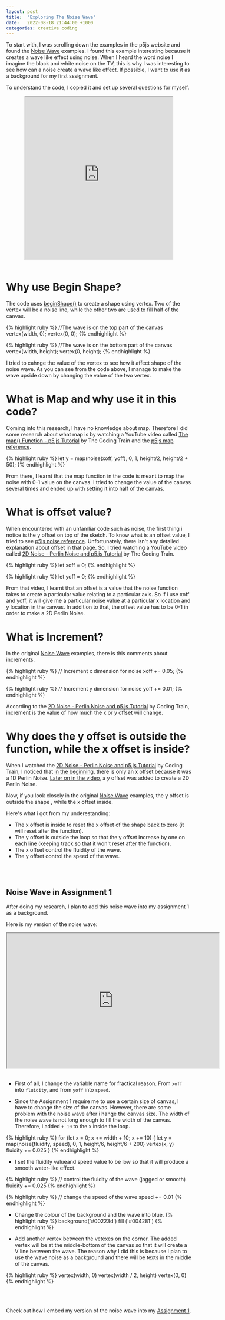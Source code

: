 ```yaml
---
layout: post
title:  "Exploring The Noise Wave"
date:   2022-08-18 21:44:00 +1000
categories: creative coding
---
```


To start with, I was scrolling down the examples in the p5js website and found the [Noise Wave][noise-wave] examples. I found this example interesting because it creates a wave like effect using noise. When I heard the word noise I imagine the black and white noise on the TV, this is why I was interesting to see how can a noise create a wave like effect. If possible, I want to use it as a background for my first sssignment.

To understand the code, I copied it and set up several questions for myself.

<div align ="center">
  <iframe width="400" height="442" src="https://editor.p5js.org/reilivia/full/Ullt443Y1"></iframe>
</div>
<br>

# Why use Begin Shape?
The code uses [beginShape()][begin-shape] to create a shape using vertex. Two of the vertex will be a noise line, while the other two are used to fill half of the canvas.

{% highlight ruby %}
//The wave is on the top part of the canvas
  vertex(width, 0);
  vertex(0, 0);
{% endhighlight %}

{% highlight ruby %}
//The wave is on the bottom part of the canvas
  vertex(width, height);
  vertex(0, height);
{% endhighlight %}

I tried to cahnge the value of the vertex to see how it affect shape of the noise wave. As you can see from the code above, I manage to make the wave upside down by changing the value of the two vertex.

# What is Map and why use it in this code?
Coming into this research, I have no knowledge about map. Therefore I did some research about what map is by watching a YouTube video called [The map() Function - p5.js Tutorial][map-1] by The Coding Train and the [p5js map reference][map-2].

{% highlight ruby %}
    let y = map(noise(xoff, yoff), 0, 1, height/2, height/2 + 50);
{% endhighlight %}

From there, I learnt that the map function in the code is meant to map the noise with 0-1 value on the canvas. I tried to change the value of the canvas several times and ended up with setting it into half of the canvas.

# What is offset value?
When encountered with an unfamliar code such as noise, the first thing i notice is the y offset on top of the sketch. To know what is an offset value, I tried to see [p5js noise reference][noise-1]. Unfortunately, there isn't any detailed explanation about offset in that page. So, I tried watching a YouTube video called [2D Noise - Perlin Noise and p5.js Tutorial][noise-2] by The Coding Train.

{% highlight ruby %}
let xoff = 0;
{% endhighlight %}

{% highlight ruby %}
let yoff = 0;
{% endhighlight %}

From that video, I learnt that an offset is a value that the noise function takes to create a particular value relating to a particular axis. So if i use xoff and yoff, it will give me a particular noise value at a particular x location and y location in the canvas. In addition to that, the offset value has to be 0-1 in order to make a 2D Perlin Noise.

# What is Increment?
In the original [Noise Wave][noise-wave] examples, there is this comments about increments.

{% highlight ruby %}
 // Increment x dimension for noise
    xoff += 0.05;
{% endhighlight %}

{% highlight ruby %}
 // Increment y dimension for noise
    yoff += 0.01;
{% endhighlight %}

According to the [2D Noise - Perlin Noise and p5.js Tutorial][noise-2] by Coding Train, increment is the value of how much the x or y offset will change.

# Why does the y offset is outside the function, while the x offset is inside?

When I watched the [2D Noise - Perlin Noise and p5.js Tutorial][noise-2] by Coding Train, I noticed that [in the beginning][noise-1d], there is only an x offset because it was a 1D Perlin Noise. [Later on in the video][noise-2d], a y offset was added to create a 2D Perlin Noise. 

Now, if you look closely in the original [Noise Wave][noise-wave] examples, the y offset is outside the shape , while the x offset inside. 

Here's what i got from my underestanding:
* The x offset is inside to reset the x offset of the shape back to zero (it will reset after the function). 
* The y offset is outside the loop so that the y offset increase by one on each line (keeping track so that it won't reset after the function).
* The x offset control the fluidity of the wave. 
* The y offset control the speed of the wave.

<br>
<br>

## Noise Wave in Assignment 1
After doing my research, I plan to add this noise wave into my assignment 1 as a background. 

Here is my version of the noise wave:

<div align ="center">
  <iframe width="576" height="366" src="https://editor.p5js.org/reilivia/full/WMf3A7mvE"></iframe>
</div>
<br>

* First of all, I change the variable name for fractical reason. From `xoff` into `fluidity`, and from `yoff` into `speed`.

* Since the Assignment 1 require me to use a certain size of canvas, I have to change the size of the canvas. However, there are some problem with the noise wave after i hange the canvas size. The width of the noise wave is not long enough to fill the width of the canvas. Therefore, i added `+ 10` to the x inside the loop.

{% highlight ruby %}
for (let x = 0; x <= width + 10; x += 10) {
    let y = map(noise(fluidity, speed), 0, 1, height/6, height/6 + 200)
    vertex(x, y)
    fluidity += 0.025
  }
{% endhighlight %}

* I set the fluidity valueand speed value to be low so that it will produce a smooth water-like effect.

{% highlight ruby %}
  // control the fluidity of the wave (jagged or smooth)
    fluidity += 0.025
{% endhighlight %}

{% highlight ruby %}
  // change the speed of the wave
    speed += 0.01
{% endhighlight %}

* Change the colour of the background and the wave into blue.
{% highlight ruby %}
  background('#00223d')
  fill ('#004281')
{% endhighlight %}


* Add another vertex between the vetexes on the corner. The added vertex will be at the middle-bottom of the canvas so that it will create a V line between the wave. The reason why I did this is because I plan to use the wave noise as a background and there will be texts in the middle of the canvas.

{% highlight ruby %}
  vertex(width, 0)
  vertex(width / 2, height)
  vertex(0, 0)
{% endhighlight %}

<br>
<br>

Check out how I embed my version of the noise wave into my [Assignment 1][assignment1].


[noise-wave]: https://p5js.org/examples/math-noise-wave.html 

[begin-shape]:https://p5js.org/reference/#/p5/beginShape

[map-1]: https://youtu.be/nicMAoW6u1g 
[map-2]: https://p5js.org/reference/#/p5/map 

[noise-1]: https://p5js.org/reference/#/p5/noise 
[noise-2]: https://youtu.be/ikwNrFvnL3g 

[noise-1d]:https://youtu.be/ikwNrFvnL3g?t=505  
[noise-2d]:https://youtu.be/ikwNrFvnL3g?t=532   

[assignment1]:https://reilivia.github.io/creative/coding/2022/08/20/assignment-1-documentation.html 